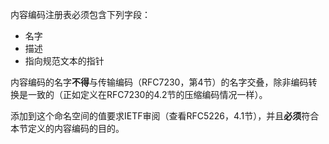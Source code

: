内容编码注册表必须包含下列字段：

- 名字
- 描述
- 指向规范文本的指针

内容编码的名字**不得**与传输编码（RFC7230，第4节）的名字交叠，除非编码转换是一致的（正如定义在RFC7230的4.2节的压缩编码情况一样）。

添加到这个命名空间的值要求IETF审阅（查看RFC5226，4.1节），并且**必须**符合本节定义的内容编码的目的。